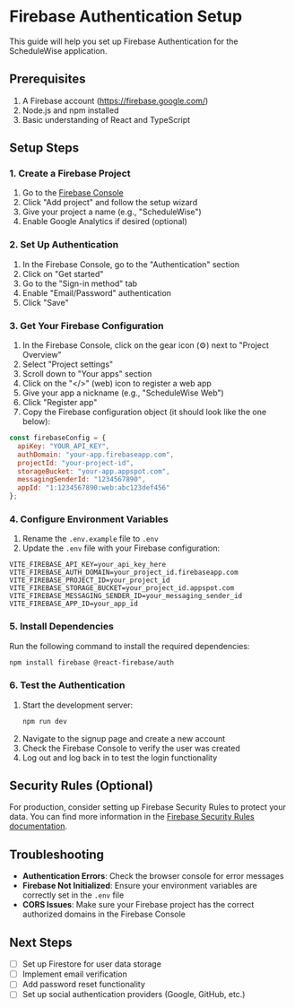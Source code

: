 # Firebase Authentication Setup

This guide will help you set up Firebase Authentication for the ScheduleWise application.

## Prerequisites

1. A Firebase account (https://firebase.google.com/)
2. Node.js and npm installed
3. Basic understanding of React and TypeScript

## Setup Steps

### 1. Create a Firebase Project

1. Go to the [Firebase Console](https://console.firebase.google.com/)
2. Click "Add project" and follow the setup wizard
3. Give your project a name (e.g., "ScheduleWise")
4. Enable Google Analytics if desired (optional)

### 2. Set Up Authentication

1. In the Firebase Console, go to the "Authentication" section
2. Click on "Get started"
3. Go to the "Sign-in method" tab
4. Enable "Email/Password" authentication
5. Click "Save"

### 3. Get Your Firebase Configuration

1. In the Firebase Console, click on the gear icon (⚙️) next to "Project Overview"
2. Select "Project settings"
3. Scroll down to "Your apps" section
4. Click on the "</>" (web) icon to register a web app
5. Give your app a nickname (e.g., "ScheduleWise Web")
6. Click "Register app"
7. Copy the Firebase configuration object (it should look like the one below):

```javascript
const firebaseConfig = {
  apiKey: "YOUR_API_KEY",
  authDomain: "your-app.firebaseapp.com",
  projectId: "your-project-id",
  storageBucket: "your-app.appspot.com",
  messagingSenderId: "1234567890",
  appId: "1:1234567890:web:abc123def456"
};
```

### 4. Configure Environment Variables

1. Rename the `.env.example` file to `.env`
2. Update the `.env` file with your Firebase configuration:

```
VITE_FIREBASE_API_KEY=your_api_key_here
VITE_FIREBASE_AUTH_DOMAIN=your_project_id.firebaseapp.com
VITE_FIREBASE_PROJECT_ID=your_project_id
VITE_FIREBASE_STORAGE_BUCKET=your_project_id.appspot.com
VITE_FIREBASE_MESSAGING_SENDER_ID=your_messaging_sender_id
VITE_FIREBASE_APP_ID=your_app_id
```

### 5. Install Dependencies

Run the following command to install the required dependencies:

```bash
npm install firebase @react-firebase/auth
```

### 6. Test the Authentication

1. Start the development server:
   ```bash
   npm run dev
   ```
2. Navigate to the signup page and create a new account
3. Check the Firebase Console to verify the user was created
4. Log out and log back in to test the login functionality

## Security Rules (Optional)

For production, consider setting up Firebase Security Rules to protect your data. You can find more information in the [Firebase Security Rules documentation](https://firebase.google.com/docs/rules).

## Troubleshooting

- **Authentication Errors**: Check the browser console for error messages
- **Firebase Not Initialized**: Ensure your environment variables are correctly set in the `.env` file
- **CORS Issues**: Make sure your Firebase project has the correct authorized domains in the Firebase Console

## Next Steps

- [ ] Set up Firestore for user data storage
- [ ] Implement email verification
- [ ] Add password reset functionality
- [ ] Set up social authentication providers (Google, GitHub, etc.)

